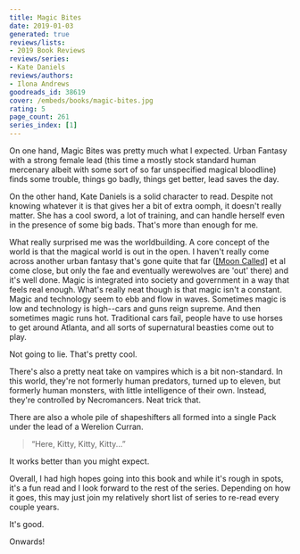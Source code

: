 ```yaml
---
title: Magic Bites
date: 2019-01-03
generated: true
reviews/lists:
- 2019 Book Reviews
reviews/series:
- Kate Daniels
reviews/authors:
- Ilona Andrews
goodreads_id: 38619
cover: /embeds/books/magic-bites.jpg
rating: 5
page_count: 261
series_index: [1]
---
```

On one hand, Magic Bites was pretty much what I expected. Urban Fantasy with a strong female lead (this time a mostly stock standard human mercenary albeit with some sort of so far unspecified magical bloodline) finds some trouble, things go badly, things get better, lead saves the day.  

On the other hand, Kate Daniels is a solid character to read. Despite not knowing whatever it is that gives her a bit of extra oomph, it doesn't really matter. She has a cool sword, a lot of training, and can handle herself even in the presence of some big bads. That's more than enough for me.  

<!--more-->

What really surprised me was the worldbuilding. A core concept of the world is that the magical world is out in the open. I haven't really come across another urban fantasy that's gone quite that far ([[Moon Called]]() et al come close, but only the fae and eventually werewolves are 'out' there) and it's well done. Magic is integrated into society and government in a way that feels real enough. What's really neat though is that magic isn't a constant. Magic and technology seem to ebb and flow in waves. Sometimes magic is low and technology is high--cars and guns reign supreme. And then sometimes magic runs hot. Traditional cars fail, people have to use horses to get around Atlanta, and all sorts of supernatural beasties come out to play.  

Not going to lie. That's pretty cool.  

There's also a pretty neat take on vampires which is a bit non-standard. In this world, they're not formerly human predators, turned up to eleven, but formerly human monsters, with little intelligence of their own. Instead, they're controlled by Necromancers. Neat trick that.  

There are also a whole pile of shapeshifters all formed into a single Pack under the lead of a Werelion Curran.  

> “Here, Kitty, Kitty, Kitty...”

It works better than you might expect.  

Overall, I had high hopes going into this book and while it's rough in spots, it's a fun read and I look forward to the rest of the series. Depending on how it goes, this may just join my relatively short list of series to re-read every couple years.  

It's good.  

Onwards!